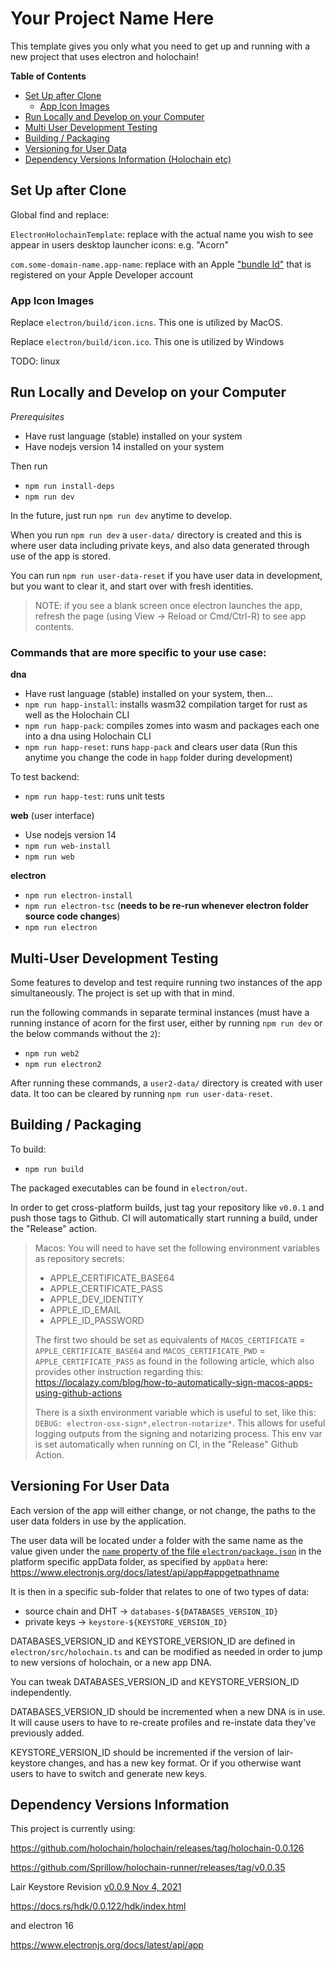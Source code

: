 # Your Project Name Here

This template gives you only what you need to get up and running with a new project that uses electron and holochain!

__Table of Contents__
- [Set Up after Clone](#set-up-after-clone)
  - [App Icon Images](#app-icon-images)
- [Run Locally and Develop on your Computer](#run-locally-and-develop-on-your-computer)
- [Multi User Development Testing](#multi-user-development-testing)
- [Building / Packaging](#building--packaging)
- [Versioning for User Data](#versioning-for-user-data)
- [Dependency Versions Information (Holochain etc)](#dependency-versions-information)

## Set Up after Clone

Global find and replace:

`ElectronHolochainTemplate`: replace with the actual name you wish to see appear in users desktop launcher icons: e.g. "Acorn"

`com.some-domain-name.app-name`: replace with an Apple ["bundle Id"](https://developer.apple.com/documentation/appstoreconnectapi/bundle_ids) that is registered on your Apple Developer account

### App Icon Images

Replace `electron/build/icon.icns`. This one is utilized by MacOS.

Replace `electron/build/icon.ico`. This one is utilized by Windows

TODO: linux

## Run Locally and Develop on your Computer

_Prerequisites_

- Have rust language (stable) installed on your system
- Have nodejs version 14 installed on your system

Then run

- `npm run install-deps`
- `npm run dev`

In the future, just run `npm run dev` anytime to develop.

When you run `npm run dev` a `user-data/` directory is created and this is where user data including private keys, and also data generated through use of the app is stored.

You can run `npm run user-data-reset` if you have user data in development, but you want to clear it, and start over with fresh identities.

> NOTE: if you see a blank screen once electron launches the app, refresh the page (using View -> Reload or Cmd/Ctrl-R) to see app contents.

### Commands that are more specific to your use case:

**dna**

- Have rust language (stable) installed on your system, then...
- `npm run happ-install`: installs wasm32 compilation target for rust as well as the Holochain CLI
- `npm run happ-pack`: compiles zomes into wasm and packages each one into a dna using Holochain CLI 
- `npm run happ-reset`: runs `happ-pack` and clears user data (Run this anytime you change the code in `happ` folder during development)

To test backend:

- `npm run happ-test`: runs unit tests

**web** (user interface)

- Use nodejs version 14
- `npm run web-install`
- `npm run web`

**electron**

- `npm run electron-install`
- `npm run electron-tsc` (**needs to be re-run whenever electron folder source code changes**)
- `npm run electron`

## Multi-User Development Testing
Some features to develop and test require running two instances of the app simultaneously. The project is set up with that in mind.

run the following commands in separate terminal instances (must have a running instance of acorn for the first user, either by running `npm run dev` or the below commands without the `2`):

- `npm run web2`
- `npm run electron2`

After running these commands, a `user2-data/` directory is created with user data. It too can be cleared by running `npm run user-data-reset`.

## Building / Packaging

To build:

- `npm run build`

The packaged executables can be found in `electron/out`.

In order to get cross-platform builds, just tag your repository like `v0.0.1` and push those tags to Github. CI will automatically start running a build, under the "Release" action.

> Macos: You will need to have set the following environment variables as repository secrets:
> - APPLE_CERTIFICATE_BASE64
> - APPLE_CERTIFICATE_PASS
> - APPLE_DEV_IDENTITY
> - APPLE_ID_EMAIL
> - APPLE_ID_PASSWORD
> 
> The first two should be set as equivalents of `MACOS_CERTIFICATE` = `APPLE_CERTIFICATE_BASE64` and `MACOS_CERTIFICATE_PWD` = `APPLE_CERTIFICATE_PASS` as found in the following article, which also provides other instruction regarding this: https://localazy.com/blog/how-to-automatically-sign-macos-apps-using-github-actions
>
> There is a sixth environment variable which is useful to set, like this: `DEBUG: electron-osx-sign*,electron-notarize*`. This allows for useful logging outputs from the signing and notarizing process. This env var is set automatically when running on CI, in the "Release" Github Action.


## Versioning For User Data

Each version of the app will either change, or not change, the paths to the user data folders in use by the application. 

The user data will be located under a folder with the same name as the value given under the [`name` property of the file `electron/package.json`](./electron/package.json#L2) in the platform specific appData folder, as specified by `appData` here: https://www.electronjs.org/docs/latest/api/app#appgetpathname

It is then in a specific sub-folder that relates to one of two types of data: 
- source chain and DHT -> `databases-${DATABASES_VERSION_ID}`
- private keys -> `keystore-${KEYSTORE_VERSION_ID}`

DATABASES_VERSION_ID and KEYSTORE_VERSION_ID are defined in `electron/src/holochain.ts` and can be modified as needed in order to jump to new versions of holochain, or a new app DNA.

You can tweak DATABASES_VERSION_ID and KEYSTORE_VERSION_ID independently. 

DATABASES_VERSION_ID should be incremented when a new DNA is in use. It will cause users to have to re-create profiles and re-instate data they've previously added.

KEYSTORE_VERSION_ID should be incremented if the version of lair-keystore changes, and has a new key format. Or if you otherwise want users to have to switch and generate new keys.


## Dependency Versions Information

This project is currently using:

https://github.com/holochain/holochain/releases/tag/holochain-0.0.126

https://github.com/Sprillow/holochain-runner/releases/tag/v0.0.35

Lair Keystore Revision [v0.0.9 Nov 4, 2021](https://github.com/holochain/lair/releases/tag/v0.0.9)

https://docs.rs/hdk/0.0.122/hdk/index.html

and electron 16

https://www.electronjs.org/docs/latest/api/app


